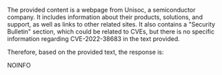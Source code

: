 The provided content is a webpage from Unisoc, a semiconductor company. It includes information about their products, solutions, and support, as well as links to other related sites. It also contains a "Security Bulletin" section, which could be related to CVEs, but there is no specific information regarding CVE-2022-38683 in the text provided.

Therefore, based on the provided text, the response is:

NOINFO